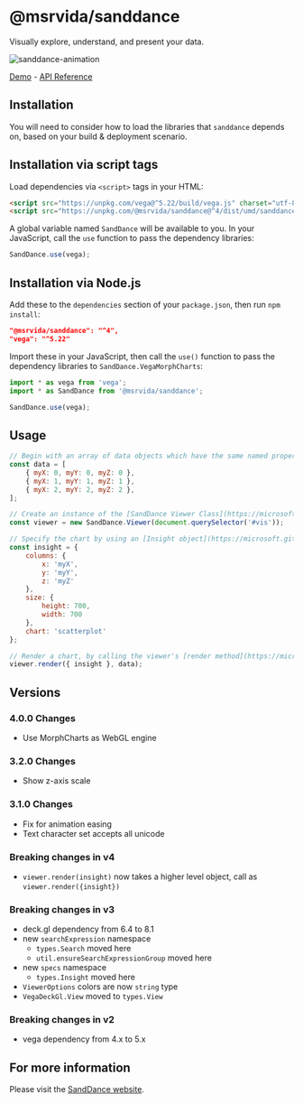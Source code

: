 # @msrvida/sanddance

Visually explore, understand, and present your data.

![sanddance-animation](https://user-images.githubusercontent.com/11507384/189461831-9467863e-bff8-47d2-aa03-ab2b74658814.gif)

[Demo](https://microsoft.github.io/SandDance/app) - [API Reference](https://microsoft.github.io/SandDance/docs/sanddance/v4)

## Installation

You will need to consider how to load the libraries that `sanddance` depends on, based on your build & deployment scenario.

## Installation via script tags

Load dependencies via `<script>` tags in your HTML:
```html
<script src="https://unpkg.com/vega@^5.22/build/vega.js" charset="utf-8"></script>
<script src="https://unpkg.com/@msrvida/sanddance@^4/dist/umd/sanddance.js"></script>
```

A global variable named `SandDance` will be available to you. In your JavaScript, call the `use` function to pass the dependency libraries:

```js
SandDance.use(vega);
```

## Installation via Node.js

Add these to the `dependencies` section of your `package.json`, then run `npm install`:

```json
"@msrvida/sanddance": "^4",
"vega": "^5.22"
```

Import these in your JavaScript, then call the `use()` function to pass the dependency libraries to `SandDance.VegaMorphCharts`:

```js
import * as vega from 'vega';
import * as SandDance from '@msrvida/sanddance';

SandDance.use(vega);
```

## Usage
```js
// Begin with an array of data objects which have the same named properties: 
const data = [
    { myX: 0, myY: 0, myZ: 0 },
    { myX: 1, myY: 1, myZ: 1 },
    { myX: 2, myY: 2, myZ: 2 },
];

// Create an instance of the [SandDance Viewer Class](https://microsoft.github.io/SandDance/docs/sanddance/v4/classes/Viewer.html) with an HTML DOM node to use for display:
const viewer = new SandDance.Viewer(document.querySelector('#vis'));

// Specify the chart by using an [Insight object](https://microsoft.github.io/SandDance/docs/sanddance/v4/interfaces/specs.Insight.html)
const insight = {
    columns: {
        x: 'myX',
        y: 'myY',
        z: 'myZ'
    },
    size: {
        height: 700,
        width: 700
    },
    chart: 'scatterplot'
};

// Render a chart, by calling the viewer's [render method](https://microsoft.github.io/SandDance/docs/sanddance/v4/classes/Viewer.html#render), passing the insight and the data:
viewer.render({ insight }, data);
```

## Versions

### 4.0.0 Changes

* Use MorphCharts as WebGL engine

### 3.2.0 Changes

* Show z-axis scale

### 3.1.0 Changes

* Fix for animation easing
* Text character set accepts all unicode

### Breaking changes in v4

* `viewer.render(insight)` now takes a higher level object, call as `viewer.render({insight})`

### Breaking changes in v3

* deck.gl dependency from 6.4 to 8.1
* new `searchExpression` namespace
  * `types.Search` moved here
  * `util.ensureSearchExpressionGroup` moved here
* new `specs` namespace
  * `types.Insight` moved here
* `ViewerOptions` colors are now `string` type
* `VegaDeckGl.View` moved to `types.View`

### Breaking changes in v2

* vega dependency from 4.x to 5.x

## For more information
Please visit the [SandDance website](https://microsoft.github.io/SandDance/).

